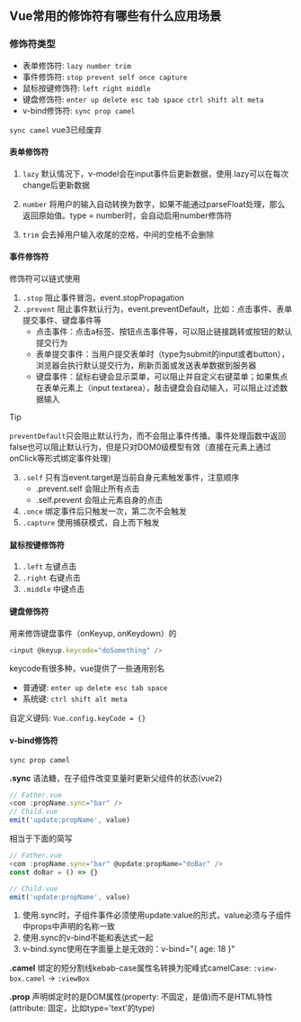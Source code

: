 ## Vue常用的修饰符有哪些有什么应用场景
### 修饰符类型
- 表单修饰符: `lazy number trim`
- 事件修饰符: `stop prevent self once capture`
- 鼠标按键修饰符: `left right middle`
- 键盘修饰符: `enter up delete esc tab space ctrl shift alt meta`
- v-bind修饰符: `sync prop camel`

`sync camel` vue3已经废弃

#### 表单修饰符
1. `lazy`
默认情况下，v-model会在input事件后更新数据，使用.lazy可以在每次change后更新数据

2. `number`
将用户的输入自动转换为数字，如果不能通过parseFloat处理，那么返回原始值。type = number时，会自动启用number修饰符

3. `trim`
会去掉用户输入收尾的空格，中间的空格不会删除

#### 事件修饰符
修饰符可以链式使用
1. `.stop` 阻止事件冒泡，event.stopPropagation
2. `.prevent` 阻止事件默认行为，event.preventDefault，比如：点击事件、表单提交事件、键盘事件等
     - 点击事件：点击a标签、按钮点击事件等，可以阻止链接跳转或按钮的默认提交行为
     - 表单提交事件：当用户提交表单时（type为submit的input或者button），浏览器会执行默认提交行为，刷新页面或发送表单数据到服务器
     - 键盘事件：鼠标右键会显示菜单，可以阻止并自定义右键菜单；如果焦点在表单元素上（input textarea），敲击键盘会自动输入，可以阻止过滤数据输入
  > [!TIP]
  > `preventDefault`只会阻止默认行为，而不会阻止事件传播。事件处理函数中返回false也可以阻止默认行为，但是只对DOM0级模型有效（直接在元素上通过onClick等形式绑定事件处理）
3. `.self` 只有当event.target是当前自身元素触发事件，注意顺序
     - .prevent.self 会阻止所有点击
     - .self.prevent 会阻止元素自身的点击
4. `.once` 绑定事件后只触发一次，第二次不会触发
5. `.capture` 使用捕获模式，自上而下触发

#### 鼠标按键修饰符
1. `.left` 左键点击
2. `.right` 右键点击
3. `.middle` 中键点击

#### 键盘修饰符
用来修饰键盘事件（onKeyup, onKeydown）的
```js
<input @keyup.keycode="doSomething" />
```
keycode有很多种，vue提供了一些通用别名
- 普通键: `enter up delete esc tab space`
- 系统键: `ctrl shift alt meta`

自定义键码: `Vue.config.keyCode = {}`

#### v-bind修饰符
`sync prop camel`

 **.sync** 语法糖，在子组件改变变量时更新父组件的状态(vue2)
```js
// Father.vue
<com :propName.sync="bar" />
// Child.vue
emit('update:propName', value)
```
相当于下面的简写
```js
// Father.vue
<com :propName.sync="bar" @update:propName="doBar" />
const doBar = () => {}

// Child.vue
emit('update:propName', value)
```
1. 使用.sync时，子组件事件必须使用update:value的形式，value必须与子组件中props中声明的名称一致
2. 使用.sync的v-bind不能和表达式一起
3. v-bind.sync使用在字面量上是无效的：v-bind="{ age: 18 }"

**.camel** 绑定的短分割线kebab-case属性名转换为驼峰式camelCase: `:view-box.camel` -> `:viewBox`

**.prop** 声明绑定时的是DOM属性(property: 不固定，是值)而不是HTML特性(attribute: 固定，比如type='text'的type)